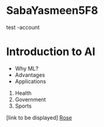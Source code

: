# SabaYasmeen5F8
test -account

# Introduction to AI

 - Why ML?
 -  Advantages
 -  Applications

1. Health
2. Government
3. Sports


[link to be displayed]
[Rose](https://www.google.com/url?sa=i&url=https%3A%2F%2Fwww.interiorcompany.com%2Fin%2Ftrends%2Fdifferent-types-of-red-roses&psig=AOvVaw1JfFwrsvxa0TLnIa966vjJ&ust=1731145115118000&source=images&cd=vfe&opi=89978449&ved=0CBQQjRxqFwoTCLj9lry4zIkDFQAAAAAdAAAAABAE)
